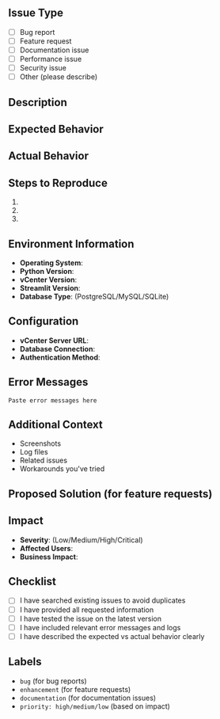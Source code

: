 ## Issue Type
<!-- Please delete options that are not relevant. -->
- [ ] Bug report
- [ ] Feature request
- [ ] Documentation issue
- [ ] Performance issue
- [ ] Security issue
- [ ] Other (please describe)

## Description
<!-- Provide a clear and concise description of the issue or feature request. -->

## Expected Behavior
<!-- Describe what you expected to happen. -->

## Actual Behavior
<!-- Describe what actually happened. -->

## Steps to Reproduce
<!-- Provide detailed steps to reproduce the issue. -->
1. 
2. 
3. 

## Environment Information
<!-- Please provide the following information: -->
- **Operating System**: 
- **Python Version**: 
- **vCenter Version**: 
- **Streamlit Version**: 
- **Database Type**: (PostgreSQL/MySQL/SQLite)

## Configuration
<!-- If applicable, provide relevant configuration details: -->
- **vCenter Server URL**: 
- **Database Connection**: 
- **Authentication Method**: 

## Error Messages
<!-- If there are any error messages, please include them here: -->
```
Paste error messages here
```

## Additional Context
<!-- Add any other context about the problem here, such as: -->
- Screenshots
- Log files
- Related issues
- Workarounds you've tried

## Proposed Solution (for feature requests)
<!-- If this is a feature request, describe your proposed solution: -->

## Impact
<!-- Describe the impact of this issue/feature: -->
- **Severity**: (Low/Medium/High/Critical)
- **Affected Users**: 
- **Business Impact**: 

## Checklist
<!-- Please ensure you have completed the following: -->
- [ ] I have searched existing issues to avoid duplicates
- [ ] I have provided all requested information
- [ ] I have tested the issue on the latest version
- [ ] I have included relevant error messages and logs
- [ ] I have described the expected vs actual behavior clearly

## Labels
<!-- Please add appropriate labels to help categorize the issue: -->
- `bug` (for bug reports)
- `enhancement` (for feature requests)
- `documentation` (for documentation issues)
- `priority: high/medium/low` (based on impact) 